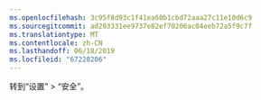 ```yaml
---
ms.openlocfilehash: 3c95f8d93c1f41ea60b1cbd72aaa27c11e10d6c9
ms.sourcegitcommit: ad203331ee9737e82ef70206ac04eeb72a5f9c7f
ms.translationtype: MT
ms.contentlocale: zh-CN
ms.lasthandoff: 06/18/2019
ms.locfileid: "67228206"
---
```

转到“设置” > “安全”。
